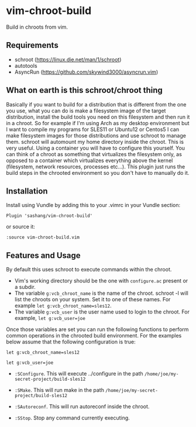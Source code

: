 # vim-chroot-build
Build in chroots from vim.

## Requirements
- schroot (https://linux.die.net/man/1/schroot)
- autotools
- AsyncRun (https://github.com/skywind3000/asyncrun.vim)

## What on earth is this schroot/chroot thing
Basically if you want to build for a distribution that is different from the one you use, what you
can do is make a filesystem image of the target distribution, install the build tools you need on
this filesystem and then run it in a chroot. So for example if I'm using Arch as my desktop
environment but I want to compile my programs for SLES11 or Ubuntu12 or Centos5 I can make
filesystem images for those distributions and use schroot to manage them. schroot will automount my
home directory inside the chroot. This is very useful. Using a container you will have to configure
this yourself. You can think of a chroot as something that virtualizes the filesystem only, as
opposed to a container which virtualizes everything above the kernel (filesystem, network resources,
processes etc...). This plugin just runs the build steps in the chrooted environment so you don't
have to manually do it.

## Installation
Install using Vundle by adding this to your .vimrc in your Vundle section:

`Plugin 'sashang/vim-chroot-build'`

or source it:

`:source vim-chroot-build.vim`

## Features and Usage
By default this uses schroot to execute commands within the chroot.

- Vim's working directory should be the one with `configure.ac` present or a subdir.
- The variable `g:vcb_chroot_name` is the name of the chroot. schroot -l will list the chroots on
  your system. Set it to one of these names. For example `let g:vcb_chroot_name=sles12`.
- The variable `g:vcb_user` is the user name used to login to the chroot. For example, `let
  g:vcb_user=joe`

Once those variables are set you can run the following functions to perform common operations in the
chrooted build environment. For the examples below assume that the following configuration is true:

`let g:vcb_chroot_name=sles12`

`let g:vcb_user=joe`

- `:SConfigure`. This will execute ../configure in the path `/home/joe/my-secret-project/build-sles12`

- `:SMake`. This will run make in the path `/home/joe/my-secret-project/build-sles12`

- `:SAutoreconf`. This will run autoreconf inside the chroot. 

- `:SStop`. Stop any command currently executing.


